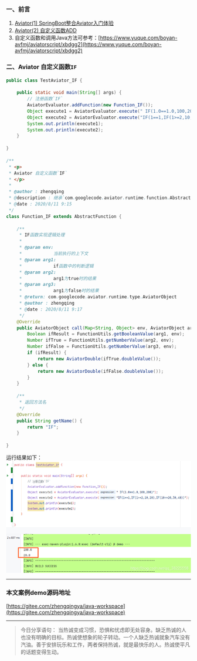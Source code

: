 ﻿### 一、前言

1. [Aviator(1) SpringBoot整合Aviator入门体验](https://zhengqing.blog.csdn.net/article/details/107913810)
2. [Aviator(2) 自定义函数ADD](https://zhengqing.blog.csdn.net/article/details/107921112)
3. 自定义函数和调用Java方法可参考：[https://www.yuque.com/boyan-avfmj/aviatorscript/xbdgg2](https://www.yuque.com/boyan-avfmj/aviatorscript/xbdgg2)

### 二、Aviator 自定义函数`IF`

```java
public class TestAviator_IF {

    public static void main(String[] args) {
        // 注册函数`IF`
        AviatorEvaluator.addFunction(new Function_IF());
        Object execute1 = AviatorEvaluator.execute(" IF(1.0==1.0,100,200)");
        Object execute2 = AviatorEvaluator.execute("IF(1==1,IF(1>=2,10,20),IF(10<=20,30,40))");
        System.out.println(execute1);
        System.out.println(execute2);
    }

}

/**
 * <p>
 * Aviator 自定义函数`IF`
 * </p>
 *
 * @author : zhengqing
 * @description : 继承`com.googlecode.aviator.runtime.function.AbstractFunction`,并覆写对应参数个数的方法即可
 * @date : 2020/8/11 9:15
 */
class Function_IF extends AbstractFunction {

    /**
     * IF函数实现逻辑处理
     *
     * @param env:
     *            当前执行的上下文
     * @param arg1:
     *            if函数中的判断逻辑
     * @param arg2:
     *            arg1为true时的结果
     * @param arg3:
     *            arg1为false时的结果
     * @return: com.googlecode.aviator.runtime.type.AviatorObject
     * @author : zhengqing
     * @date : 2020/8/11 9:17
     */
    @Override
    public AviatorObject call(Map<String, Object> env, AviatorObject arg1, AviatorObject arg2, AviatorObject arg3) {
        Boolean ifResult = FunctionUtils.getBooleanValue(arg1, env);
        Number ifTrue = FunctionUtils.getNumberValue(arg2, env);
        Number ifFalse = FunctionUtils.getNumberValue(arg3, env);
        if (ifResult) {
            return new AviatorDouble(ifTrue.doubleValue());
        } else {
            return new AviatorDouble(ifFalse.doubleValue());
        }
    }

    /**
     * 返回方法名
     */
    @Override
    public String getName() {
        return "IF";
    }

}
```

运行结果如下：
![](./images/20230912144042346.png)


---

### 本文案例demo源码地址

[https://gitee.com/zhengqingya/java-workspace](https://gitee.com/zhengqingya/java-workspace)

---

> 今日分享语句：
> 当热诚变成习惯，恐惧和忧虑即无处容身。缺乏热诚的人也没有明确的目标。热诚使想象的轮子转动。一个人缺乏热诚就象汽车没有汽油。善于安排玩乐和工作，两者保持热诚，就是最快乐的人。热诚使平凡的话题变得生动。

